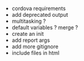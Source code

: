
###
* cordova requirements
* add deprecated output
* multitasking ?
* default variables ? merge ?
* create an init
* add report args
* add more gitignore
* include files in html
